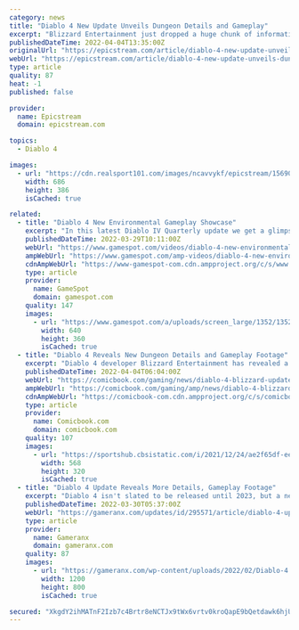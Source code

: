 ```yaml
---
category: news
title: "Diablo 4 New Update Unveils Dungeon Details and Gameplay"
excerpt: "Blizzard Entertainment just dropped a huge chunk of information for Diablo 4 on its dungeons which will be all new for the upcoming game series. The developer of the game continues to update the fans ..."
publishedDateTime: 2022-04-04T13:35:00Z
originalUrl: "https://epicstream.com/article/diablo-4-new-update-unveils-dungeon-details-and-gameplay"
webUrl: "https://epicstream.com/article/diablo-4-new-update-unveils-dungeon-details-and-gameplay"
type: article
quality: 87
heat: -1
published: false

provider:
  name: Epicstream
  domain: epicstream.com

topics:
  - Diablo 4

images:
  - url: "https://cdn.realsport101.com/images/ncavvykf/epicstream/15690053c084327a8983e1dd5713db5619e4c648-650x400.jpg?rect=0,17,650,366&w=686&h=386&auto=format"
    width: 686
    height: 386
    isCached: true

related:
  - title: "Diablo 4 New Environmental Gameplay Showcase"
    excerpt: "In this latest Diablo IV Quarterly update we get a glimpse of a few different locations in the game. This includes the 3 locations: the Scosglen Coast, Orbei Monastery, Kyovoshad. As well as Dungeons ..."
    publishedDateTime: 2022-03-29T10:11:00Z
    webUrl: "https://www.gamespot.com/videos/diablo-4-new-environmental-gameplay-showcase/2300-6457759/"
    ampWebUrl: "https://www.gamespot.com/amp-videos/diablo-4-new-environmental-gameplay-showcase/2300-6457759/"
    cdnAmpWebUrl: "https://www-gamespot-com.cdn.ampproject.org/c/s/www.gamespot.com/amp-videos/diablo-4-new-environmental-gameplay-showcase/2300-6457759/"
    type: article
    provider:
      name: GameSpot
      domain: gamespot.com
    quality: 147
    images:
      - url: "https://www.gamespot.com/a/uploads/screen_large/1352/13527689/3957016-d4_quarterly_update.jpg"
        width: 640
        height: 360
        isCached: true
  - title: "Diablo 4 Reveals New Dungeon Details and Gameplay Footage"
    excerpt: "Diablo 4 developer Blizzard Entertainment has revealed a ton of new information about the dungeons that will be present in the latest entry in the long-running action series. Although it has been ..."
    publishedDateTime: 2022-04-04T06:04:00Z
    webUrl: "https://comicbook.com/gaming/news/diablo-4-blizzard-update-gameplay-dungeons/"
    ampWebUrl: "https://comicbook.com/gaming/amp/news/diablo-4-blizzard-update-gameplay-dungeons/"
    cdnAmpWebUrl: "https://comicbook-com.cdn.ampproject.org/c/s/comicbook.com/gaming/amp/news/diablo-4-blizzard-update-gameplay-dungeons/"
    type: article
    provider:
      name: Comicbook.com
      domain: comicbook.com
    quality: 107
    images:
      - url: "https://sportshub.cbsistatic.com/i/2021/12/24/ae2f65df-ee69-4829-9c5a-fcd18919af2a/the-witcher-season-2.png?width=568&height=320"
        width: 568
        height: 320
        isCached: true
  - title: "Diablo 4 Update Reveals More Details, Gameplay Footage"
    excerpt: "Diablo 4 isn't slated to be released until 2023, but a new update is treating fans to more details--including plenty of gameplay footage."
    publishedDateTime: 2022-03-30T05:37:00Z
    webUrl: "https://gameranx.com/updates/id/295571/article/diablo-4-update-reveals-more-details-gameplay-footage/"
    type: article
    provider:
      name: Gameranx
      domain: gameranx.com
    quality: 87
    images:
      - url: "https://gameranx.com/wp-content/uploads/2022/02/Diablo-4.jpg"
        width: 1200
        height: 800
        isCached: true

secured: "XkgdY2ihMATnF2Izb7c4Brtr8eNCTJx9tWx6vrtv0kroQapE9bQetdawk6hjU3e8XYtU0ieY4mTr0hSRPP6agfabGB9HJfm9gH3J6Uv1l+dLurOLz8j3SCA1F7HdqV/QW+x61w+T44C8ypIx8asy8lYiy+Q1HPyoFt+LwGr5xDVG87tjuDWsb9Wyp6aQtiA9hgA+zJybSJK8/QrhP16W6xlzWCnQ9RIlnf15Ir654TL8j1jM+/T/hmbNKnbyTutA8TnZgwHXQlhk1ybEb5zFvLCi4U09sT5DJvPeYzmqb9KA4EhuBfz1iQs7QVqnoAJj1ls63c2zCrKWyF4slhhwgl1yDUePOtJEdyi5hJtzdhY=;T05gGurk6k08KI6Onqn5Tg=="
---
```


